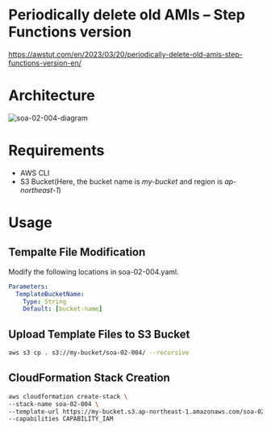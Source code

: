 # Periodically delete old AMIs – Step Functions version

https://awstut.com/en/2023/03/20/periodically-delete-old-amis-step-functions-version-en/

# Architecture

![soa-02-004-diagram](https://user-images.githubusercontent.com/84276199/226213641-8f4c6006-241d-438c-b761-b4dde100cd40.png)

# Requirements

* AWS CLI
* S3 Bucket(Here, the bucket name is *my-bucket* and region is *ap-northeast-1*)

# Usage

## Tempalte File Modification

Modify the following locations in soa-02-004.yaml.

```yaml
Parameters:
  TemplateBucketName:
    Type: String
    Default: [bucket-name]
```

## Upload  Template Files to S3 Bucket

```bash
aws s3 cp . s3://my-bucket/soa-02-004/ --recursive
```

## CloudFormation Stack Creation

```bash
aws cloudformation create-stack \
--stack-name soa-02-004 \
--template-url https://my-bucket.s3.ap-northeast-1.amazonaws.com/soa-02-004/soa-02-004.yaml \
--capabilities CAPABILITY_IAM
```
